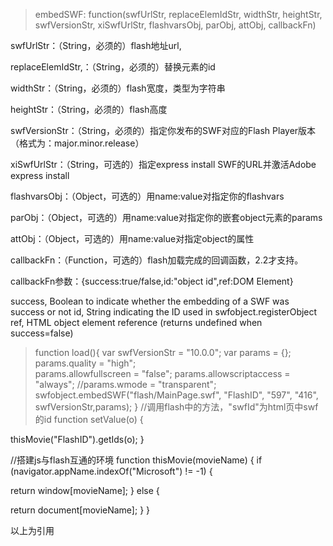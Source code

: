 >embedSWF: function(swfUrlStr, replaceElemIdStr, widthStr, heightStr, swfVersionStr, xiSwfUrlStr, flashvarsObj, parObj, attObj, callbackFn)

swfUrlStr：（String，必须的）flash地址url,

replaceElemIdStr,：（String，必须的）替换元素的id

widthStr：（String，必须的）flash宽度，类型为字符串

heightStr：（String，必须的）flash高度

swfVersionStr：（String，必须的）指定你发布的SWF对应的Flash Player版本（格式为：major.minor.release）

xiSwfUrlStr：（String，可选的）指定express install SWF的URL并激活Adobe express install

flashvarsObj：（Object，可选的）用name:value对指定你的flashvars

parObj：（Object，可选的）用name:value对指定你的嵌套object元素的params

attObj：（Object，可选的）用name:value对指定object的属性

callbackFn：（Function，可选的）flash加载完成的回调函数，2.2才支持。

callbackFn参数：{success:true/false,id:"object id",ref:DOM Element}

success, Boolean to indicate whether the embedding of a SWF was success or not
id, String indicating the ID used in swfobject.registerObject
ref, HTML object element reference (returns undefined when success=false)

>function load(){
  var swfVersionStr = "10.0.0";
  var params = {};
  params.quality = "high";  
  params.allowfullscreen = "false";
  params.allowscriptaccess = "always"; 
  //params.wmode = "transparent";
  swfobject.embedSWF("flash/MainPage.swf", "FlashID", "597", "416", swfVersionStr,params);
 }
 //调用flash中的方法，"swfId"为html页中swf的id
 function setValue(o) {
   
  thisMovie("FlashID").getIds(o);
 }
  
 //搭建js与flash互通的环境
 function thisMovie(movieName) {
  if (navigator.appName.indexOf("Microsoft") != -1) {
    
   return window[movieName];
  } else {
    
   return document[movieName];
  }
 }

以上为引用
